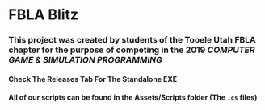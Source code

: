 # FBLA Blitz

### This project was created by students of the Tooele Utah FBLA chapter for the purpose of competing in the 2019 *COMPUTER GAME & SIMULATION PROGRAMMING*

#### Check The Releases Tab For The Standalone EXE


#### All of our scripts can be found in the Assets/Scripts folder (The `.cs` files)

